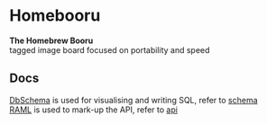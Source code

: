# Homebooru

**The Homebrew Booru**  
tagged image board focused on portability and speed

## Docs

[DbSchema](https://dbschema.com/) is used for visualising and writing SQL, refer to [schema](docs/schema/schema.dbs)  
[RAML](https://raml.org/) is used to mark-up the API, refer to [api](docs/api/api.raml)
